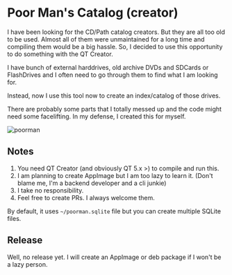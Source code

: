 # Poor Man's Catalog (creator)

I have been looking for the CD/Path catalog creators. But they are all too old to be used. Almost all of them were unmaintained for a long time and compiling them would be a big hassle. So, I decided to use this opportunity to do something with the QT Creator.

I have bunch of external harddrives, old archive DVDs and SDCards or FlashDrives and I often need to go through them to find what I am looking for.

Instead, now I use this tool now to create an index/catalog of those drives.

There are probably some parts that I totally messed up and the code might need some facelifting. In my defense, I created this for myself.

![poorman](https://www.islekdemir.com/content/images/poorman1.jpg)

## Notes

1. You need QT Creator (and obviously QT 5.x >) to compile and run this.
2. I am planning to create AppImage but I am too lazy to learn it. (Don't blame me, I'm a backend developer and a cli junkie)
3. I take no responsibility.
4. Feel free to create PRs. I always welcome them.

By default, it uses `~/poorman.sqlite` file but you can create multiple SQLite files.

## Release

Well, no release yet. I will create an AppImage or deb package if I won't be a lazy person.
